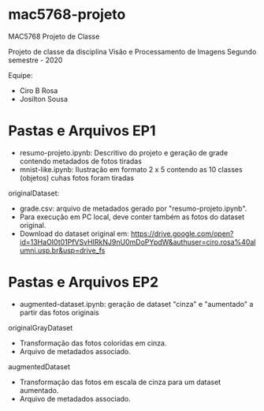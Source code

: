 # mac5768-projeto
MAC5768 Projeto de Classe

Projeto de classe da disciplina Visão e Processamento de Imagens
Segundo semestre - 2020

Equipe:
- Ciro B Rosa
- Josilton Sousa

Pastas e Arquivos EP1
=====================
- resumo-projeto.ipynb: Descritivo do projeto e geração de grade contendo metadados de fotos tiradas
- mnist-like.ipynb: Ilustração em formato 2 x 5 contendo as 10 classes (objetos) cuhas fotos foram tiradas

originalDataset:
- grade.csv: arquivo de metadados gerado por "resumo-projeto.ipynb".
- Para execução em PC local, deve conter também as fotos do dataset original.
- Download do dataset original em: https://drive.google.com/open?id=13HaOI0t01PfVSvHIRkNJ9nU0mDoPYpdW&authuser=ciro.rosa%40alumni.usp.br&usp=drive_fs

Pastas e Arquivos EP2
=====================
- augmented-dataset.ipynb: geração de dataset "cinza" e "aumentado" a partir das fotos originais

originalGrayDataset
- Transformação das fotos coloridas em cinza.
- Arquivo de metadados associado.

augmentedDataset
- Transformação das fotos em escala de cinza para um dataset aumentado.
- Arquivo de metadados associado.